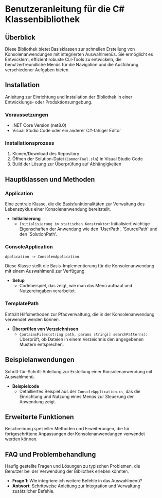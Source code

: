 # Benutzeranleitung für die C# Klassenbibliothek

## Überblick

Diese Bibliothek bietet Basisklassen zur schnellen Erstellung von Konsolenanwendungen mit integrierten Auswahlmenüs. Sie ermöglicht es Entwicklern, effizient robuste CLI-Tools zu entwickeln, die benutzerfreundliche Menüs für die Navigation und die Ausführung verschiedener Aufgaben bieten.

## Installation

Anleitung zur Einrichtung und Installation der Bibliothek in einer Entwicklungs- oder Produktionsumgebung.

### Voraussetzungen

- .NET Core Version (net8.0)
- Visual Studio Code oder ein anderer C#-fähiger Editor

### Installationsprozess

1. Klonen/Download des Repository
2. Öffnen der Solution-Datei (`CommonTool.sln`) in Visual Studio Code
3. Build der Lösung zur Überprüfung auf Abhängigkeiten

## Hauptklassen und Methoden

### Application

Eine zentrale Klasse, die die Basisfunktionalitäten zur Verwaltung des Lebenszyklus einer Konsolenanwendung bereitstellt.

- **Initialisierung**
  - `Initialisierung im statischen Konstruktor`: Initialisiert wichtige Eigenschaften der Anwendung wie den 'UserPath', 'SourcePath' und den 'SolutionPath'.

### ConsoleApplication

```plantuml
Application -> ConsolenApplication

```

Diese Klasse stellt die Basis-Implementierung für die Konsolenanwendung mit einem Auswahlmenü zur Verfügung.

- **Setup**
  - Codebeispiel, das zeigt, wie man das Menü aufbaut und Nutzereingaben verarbeitet.

### TemplatePath

Enthält Hilfsmethoden zur Pfadverwaltung, die in der Konsolenanwendung verwendet werden können.

- **Überprüfen von Verzeichnissen**
  - `ContainsFiles(string path, params string[] searchPatterns)`: Überprüft, ob Dateien in einem Verzeichnis den angegebenen Mustern entsprechen.

## Beispielanwendungen

Schritt-für-Schritt-Anleitung zur Erstellung einer Konsolenanwendung mit Auswahlmenü.

- **Beispielcode**
  - Detailliertes Beispiel aus der `ConsoleApplication.cs`, das die Einrichtung und Nutzung eines Menüs zur Steuerung der Anwendung zeigt.

## Erweiterte Funktionen

Beschreibung spezieller Methoden und Erweiterungen, die für fortgeschrittene Anpassungen der Konsolenanwendungen verwendet werden können.

## FAQ und Problembehandlung

Häufig gestellte Fragen und Lösungen zu typischen Problemen, die Benutzer bei der Verwendung der Bibliothek erleben könnten.

- **Frage 1**: Wie integriere ich weitere Befehle in das Auswahlmenü?
- **Antwort**: Schrittweise Anleitung zur Integration und Verwaltung zusätzlicher Befehle.
